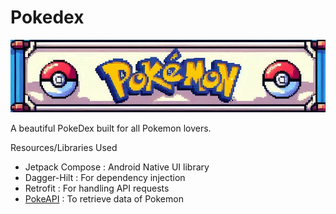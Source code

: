# Pokedex
![image.jpg](app/src/main/res/drawable/image.jpg)

A beautiful PokeDex built for all Pokemon lovers.

Resources/Libraries Used
- Jetpack Compose : Android Native UI library
- Dagger-Hilt : For dependency injection
- Retrofit : For handling API requests
- [PokeAPI](https://pokeapi.co/) : To retrieve data of Pokemon